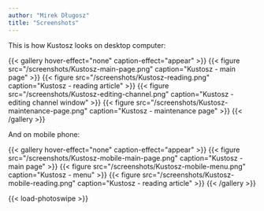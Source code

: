 ```yaml
---
author: "Mirek Długosz"
title: "Screenshots"
---
```


This is how Kustosz looks on desktop computer:

{{< gallery hover-effect="none" caption-effect="appear" >}}
    {{< figure src="/screenshots/Kustosz-main-page.png" caption="Kustosz - main page" >}}
    {{< figure src="/screenshots/Kustosz-reading.png" caption="Kustosz - reading article" >}}
    {{< figure src="/screenshots/Kustosz-editing-channel.png" caption="Kustosz - editing channel window" >}}
    {{< figure src="/screenshots/Kustosz-maintenance-page.png" caption="Kustosz - maintenance page" >}}
{{< /gallery >}}

And on mobile phone:

{{< gallery hover-effect="none" caption-effect="appear" >}}
    {{< figure src="/screenshots/Kustosz-mobile-main-page.png" caption="Kustosz - main page" >}}
    {{< figure src="/screenshots/Kustosz-mobile-menu.png" caption="Kustosz - menu" >}}
    {{< figure src="/screenshots/Kustosz-mobile-reading.png" caption="Kustosz - reading article" >}}
{{< /gallery >}}

{{< load-photoswipe >}}
